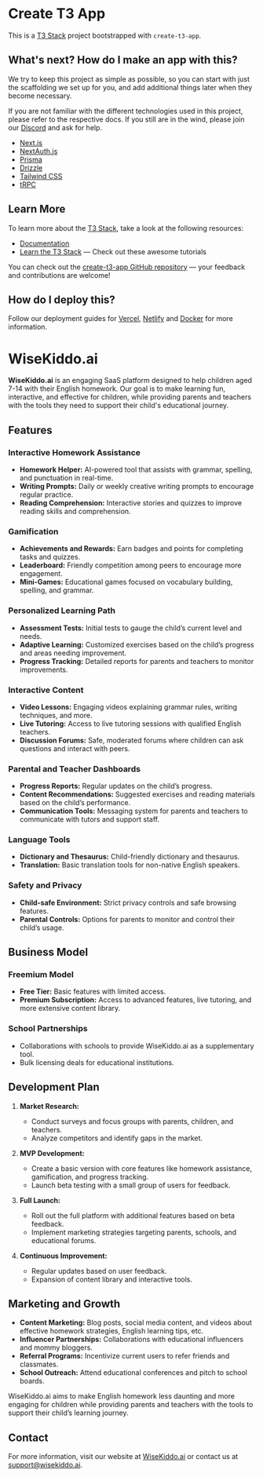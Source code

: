 # Create T3 App

This is a [T3 Stack](https://create.t3.gg/) project bootstrapped with `create-t3-app`.

## What's next? How do I make an app with this?

We try to keep this project as simple as possible, so you can start with just the scaffolding we set up for you, and add additional things later when they become necessary.

If you are not familiar with the different technologies used in this project, please refer to the respective docs. If you still are in the wind, please join our [Discord](https://t3.gg/discord) and ask for help.

- [Next.js](https://nextjs.org)
- [NextAuth.js](https://next-auth.js.org)
- [Prisma](https://prisma.io)
- [Drizzle](https://orm.drizzle.team)
- [Tailwind CSS](https://tailwindcss.com)
- [tRPC](https://trpc.io)

## Learn More

To learn more about the [T3 Stack](https://create.t3.gg/), take a look at the following resources:

- [Documentation](https://create.t3.gg/)
- [Learn the T3 Stack](https://create.t3.gg/en/faq#what-learning-resources-are-currently-available) — Check out these awesome tutorials

You can check out the [create-t3-app GitHub repository](https://github.com/t3-oss/create-t3-app) — your feedback and contributions are welcome!

## How do I deploy this?

Follow our deployment guides for [Vercel](https://create.t3.gg/en/deployment/vercel), [Netlify](https://create.t3.gg/en/deployment/netlify) and [Docker](https://create.t3.gg/en/deployment/docker) for more information.

# WiseKiddo.ai

**WiseKiddo.ai** is an engaging SaaS platform designed to help children aged 7-14 with their English homework. Our goal is to make learning fun, interactive, and effective for children, while providing parents and teachers with the tools they need to support their child's educational journey.

## Features

### Interactive Homework Assistance

- **Homework Helper:** AI-powered tool that assists with grammar, spelling, and punctuation in real-time.
- **Writing Prompts:** Daily or weekly creative writing prompts to encourage regular practice.
- **Reading Comprehension:** Interactive stories and quizzes to improve reading skills and comprehension.

### Gamification

- **Achievements and Rewards:** Earn badges and points for completing tasks and quizzes.
- **Leaderboard:** Friendly competition among peers to encourage more engagement.
- **Mini-Games:** Educational games focused on vocabulary building, spelling, and grammar.

### Personalized Learning Path

- **Assessment Tests:** Initial tests to gauge the child’s current level and needs.
- **Adaptive Learning:** Customized exercises based on the child’s progress and areas needing improvement.
- **Progress Tracking:** Detailed reports for parents and teachers to monitor improvements.

### Interactive Content

- **Video Lessons:** Engaging videos explaining grammar rules, writing techniques, and more.
- **Live Tutoring:** Access to live tutoring sessions with qualified English teachers.
- **Discussion Forums:** Safe, moderated forums where children can ask questions and interact with peers.

### Parental and Teacher Dashboards

- **Progress Reports:** Regular updates on the child’s progress.
- **Content Recommendations:** Suggested exercises and reading materials based on the child’s performance.
- **Communication Tools:** Messaging system for parents and teachers to communicate with tutors and support staff.

### Language Tools

- **Dictionary and Thesaurus:** Child-friendly dictionary and thesaurus.
- **Translation:** Basic translation tools for non-native English speakers.

### Safety and Privacy

- **Child-safe Environment:** Strict privacy controls and safe browsing features.
- **Parental Controls:** Options for parents to monitor and control their child’s usage.

## Business Model

### Freemium Model

- **Free Tier:** Basic features with limited access.
- **Premium Subscription:** Access to advanced features, live tutoring, and more extensive content library.

### School Partnerships

- Collaborations with schools to provide WiseKiddo.ai as a supplementary tool.
- Bulk licensing deals for educational institutions.

## Development Plan

1. **Market Research:**

   - Conduct surveys and focus groups with parents, children, and teachers.
   - Analyze competitors and identify gaps in the market.

2. **MVP Development:**

   - Create a basic version with core features like homework assistance, gamification, and progress tracking.
   - Launch beta testing with a small group of users for feedback.

3. **Full Launch:**

   - Roll out the full platform with additional features based on beta feedback.
   - Implement marketing strategies targeting parents, schools, and educational forums.

4. **Continuous Improvement:**
   - Regular updates based on user feedback.
   - Expansion of content library and interactive tools.

## Marketing and Growth

- **Content Marketing:** Blog posts, social media content, and videos about effective homework strategies, English learning tips, etc.
- **Influencer Partnerships:** Collaborations with educational influencers and mommy bloggers.
- **Referral Programs:** Incentivize current users to refer friends and classmates.
- **School Outreach:** Attend educational conferences and pitch to school boards.

WiseKiddo.ai aims to make English homework less daunting and more engaging for children while providing parents and teachers with the tools to support their child’s learning journey.

## Contact

For more information, visit our website at [WiseKiddo.ai](http://wisekiddo.ai) or contact us at support@wisekiddo.ai.
